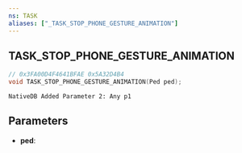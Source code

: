 ```yaml
---
ns: TASK
aliases: ["_TASK_STOP_PHONE_GESTURE_ANIMATION"]
---
```

## TASK_STOP_PHONE_GESTURE_ANIMATION

```c
// 0x3FA00D4F4641BFAE 0x5A32D4B4
void TASK_STOP_PHONE_GESTURE_ANIMATION(Ped ped);
```

```
NativeDB Added Parameter 2: Any p1
```

## Parameters
* **ped**: 

